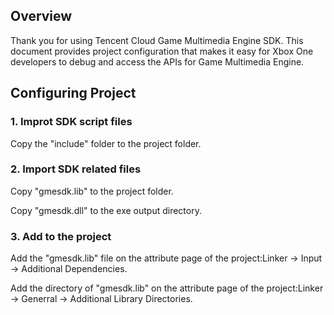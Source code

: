 ## Overview
Thank you for using Tencent Cloud Game Multimedia Engine SDK. This document provides project configuration that makes it easy for Xbox One developers to debug and access the APIs for Game Multimedia Engine.


## Configuring Project

### 1. Improt SDK script files
Copy the "include" folder to the project folder.

### 2. Import SDK related files 
Copy "gmesdk.lib" to the project folder.

Copy "gmesdk.dll" to the exe output directory.

### 3. Add to the project
Add the "gmesdk.lib" file on the attribute page of the project:Linker -> Input -> Additional Dependencies.

Add the directory of "gmesdk.lib" on the attribute page of the project:Linker -> Generral -> Additional Library Directories.

